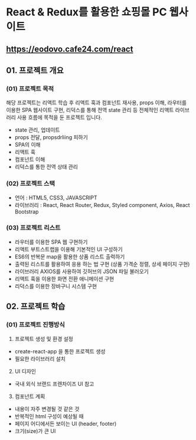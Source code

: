 # React & Redux를 활용한 쇼핑몰 PC 웹사이트

## https://eodovo.cafe24.com/react

## 01. 프로젝트 개요

### (01) 프로젝트 목적
해당 프로젝트는 리액트 학습 후 리액트 훅과 컴포넌트 재사용, props 이해, 라우터를 이용한 SPA 웹사이트 구현, 리덕스를 통해
전역 state 관리 등 전체적인 리액트 라이브러리 사용 흐름에 목적을 둔 프로젝트 입니다. 

* state 관리, 업데이트
* props 전달, propsdrliing 피하기
* SPA의 이해
* 리액트 훅
* 컴포넌트 이해
* 리덕스를 통한 전역 상태 관리

### (02) 프로젝트 스택
* 언어 : HTML5, CSS3, JAVASCRIPT
* 라이브러리 : React, React Router, Redux, Styled component, Axios, React Bootstrap

### (03) 프로젝트 리스트
* 라우터를 이용한 SPA 웹 구현하기
* 리액트 부트스트랩을 이용해 기본적인 UI 구성하기
* ES6의 반복문 map을 활용한 상품 리스트 출력하기
* 출력된 리스트를 활용하여 응용 하는 법 구현 (상품 가격순 정렬, 상세 페이지 구현)
* 라이브러리 AXIOS를 사용하여 깃허브의 JSON 파일 불러오기 
* 리액트 훅을 이용한 화면 전환 애니메이션 구현
* 리덕스를 이용한 장바구니 시스템 구현

## 02. 프로젝트 학습

### (01) 프로젝트 진행방식
  1. 프로젝트 생성 및 환경 설정
  * create-react-app 을 통한 프로젝트 생성
  * 필요한 라이브러리 설치  
  
  2. UI 디자인
  * 국내 외식 브랜드 프렌차이즈 UI 참고
  
  3. 컴포넌트 계획
  * 내용이 자주 변경될 것 같은 것
  * 반복적인 html 구성이 예상될 때
  * 페이지 어디에서든 보이는 UI (header, footer)
  * 크기(size)가 큰 UI
